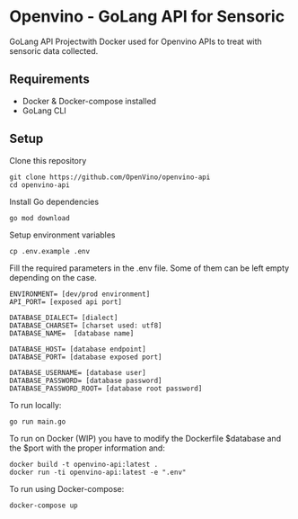 
# Openvino - GoLang API for Sensoric

 GoLang API Projectwith Docker used for Openvino APIs to treat with sensoric data collected.

## Requirements

 - Docker & Docker-compose installed
 - GoLang CLI

## Setup
Clone this repository

    git clone https://github.com/OpenVino/openvino-api
    cd openvino-api

Install Go dependencies

    go mod download

Setup environment variables

    cp .env.example .env

Fill the required parameters in the .env file. Some of them can be left empty depending on the case.

    ENVIRONMENT= [dev/prod environment]
    API_PORT= [exposed api port]

    DATABASE_DIALECT= [dialect]
    DATABASE_CHARSET= [charset used: utf8]
    DATABASE_NAME=  [database name]

    DATABASE_HOST= [database endpoint]
    DATABASE_PORT= [database exposed port]

    DATABASE_USERNAME= [database user]
    DATABASE_PASSWORD= [database password]
    DATABASE_PASSWORD_ROOT= [database root password]

To run locally:

    go run main.go

To run on Docker (WIP) you have to modify the Dockerfile $database and the $port with the proper information and:

    docker build -t openvino-api:latest .
    docker run -ti openvino-api:latest -e ".env" 

To run using Docker-compose:

    docker-compose up
